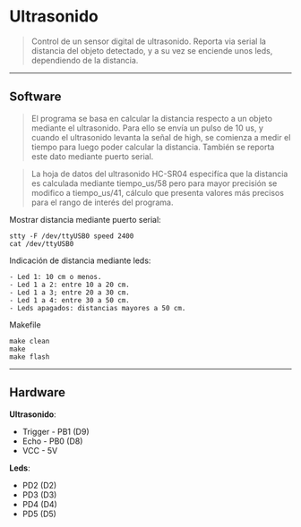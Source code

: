 
# Ultrasonido
> Control de un sensor digital de ultrasonido. Reporta via serial la distancia del objeto detectado, y a su vez se enciende unos leds, dependiendo de la distancia.

***

## Software
> El programa se basa en calcular la distancia respecto a un objeto mediante el ultrasonido. Para ello se envía un pulso de 10 us, y cuando el ultrasonido levanta la señal de high, se comienza a medir el tiempo para luego poder calcular la distancia. También se reporta este dato mediante puerto serial.

> La hoja de datos del ultrasonido HC-SR04 especifíca que la distancia es calculada mediante tiempo_us/58 pero para mayor precisión se modifico a tiempo_us/41, cálculo que presenta valores más precisos para el rango de interés del programa.

Mostrar distancia mediante puerto serial:
```
stty -F /dev/ttyUSB0 speed 2400
cat /dev/ttyUSB0
```

Indicación de distancia mediante leds:
```
- Led 1: 10 cm o menos.
- Led 1 a 2: entre 10 a 20 cm.
- Led 1 a 3; entre 20 a 30 cm.
- Led 1 a 4: entre 30 a 50 cm.
- Leds apagados: distancias mayores a 50 cm.
```

Makefile
```
make clean
make
make flash
```

***

## Hardware

**Ultrasonido**:
- Trigger - PB1 (D9)
- Echo - PB0 (D8)
- VCC - 5V

**Leds**:
- PD2 (D2)
- PD3 (D3)
- PD4 (D4)
- PD5 (D5)


